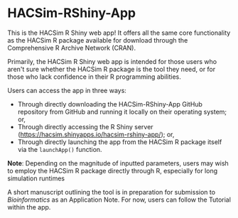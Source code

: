 # HACSim-RShiny-App

This is the HACSim R Shiny web app! It offers all the same core functionality as the HACSim R package available for download through the Comprehensive R Archive Network (CRAN).

Primarily, the HACSim R Shiny web app is intended for those users who aren't sure whether the HACSim R package is the tool they need, or for those who lack confidence in their R programming abilities.

Users can access the app in three ways:

- Through directly downloading the HACSim-RShiny-App GitHub repository from GitHub and running it locally on their operating system; or,
- Through directly accessing the R Shiny server (https://hacsim.shinyapps.io/hacsim-rshiny-app/); or,
- Through directly launching the app from the HACSim R package itself via the `launchApp()` function.

**Note**: Depending on the magnitude of inputted parameters, users may wish to employ the HACSim R package directly through R, especially for long simulation runtimes

A short manuscript outlining the tool is in preparation for submission to *Bioinformatics* as an Application Note. For now, users can follow the Tutorial within the app. 
